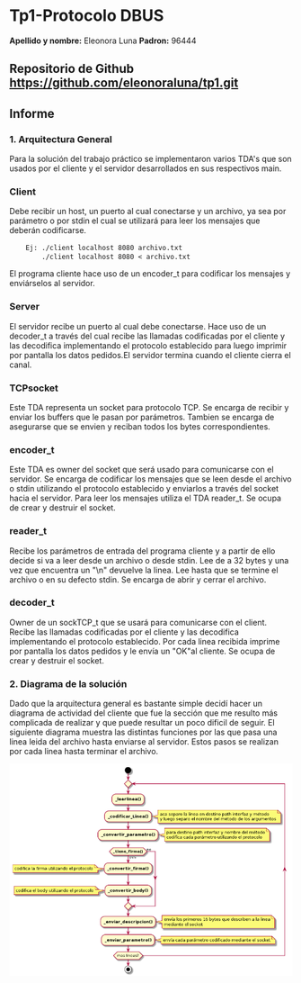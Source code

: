 # Tp1-Protocolo DBUS
**Apellido y nombre:** Eleonora Luna 
**Padron:** 96444

## Repositorio de Github https://github.com/eleonoraluna/tp1.git

## Informe

### 1. Arquitectura General

Para la solución del trabajo práctico se implementaron varios TDA's que son usados por el cliente y 
el servidor desarrollados en sus respectivos main.

### Client

Debe recibir un host, un puerto al cual conectarse y un archivo, ya sea por parámetro o por stdin
el cual se utilizará para leer los mensajes que deberán codificarse.

```
	Ej: ./client localhost 8080 archivo.txt
	    ./client localhost 8080 < archivo.txt
```

El programa cliente hace uso de un encoder_t para codificar los mensajes y enviárselos al servidor.

### Server

El servidor recibe un puerto al cual debe conectarse. Hace uso de un decoder_t a través del cual 
recibe las llamadas codificadas por el cliente y las decodifica implementando el protocolo establecido
para luego imprimir por pantalla los datos pedidos.El servidor termina cuando el cliente cierra el canal.

### TCPsocket

Este TDA representa un socket para protocolo TCP. Se encarga de recibir y enviar los 
buffers que le pasan por parámetros. Tambien se encarga de asegurarse que se envien y 
reciban todos los bytes correspondientes.

### encoder_t

Este TDA es owner del socket que será usado para comunicarse con el servidor. Se encarga de codificar los
mensajes que se leen desde el archivo o stdin utilizando el protocolo establecido y enviarlos a través 
del socket hacia el servidor. Para leer los mensajes utiliza el TDA reader_t. Se ocupa de crear y 
destruir el socket.

### reader_t

Recibe los parámetros de entrada del programa cliente y a partir de ello decide si va a leer desde un
archivo o desde stdin. Lee de a 32 bytes y una vez que encuentra un "\n" devuelve la linea. Lee hasta
que se termine el archivo o en su defecto stdin. Se encarga de abrir y cerrar el archivo.

### decoder_t

Owner de un sockTCP_t que se usará para comunicarse con el client. Recibe las llamadas codificadas
por el cliente y las decodifica implementando el protocolo establecido. Por cada linea recibida imprime 
por pantalla los datos pedidos y le envía un "OK"al cliente. Se ocupa de crear y destruir el socket.

### 2. Diagrama de la solución

Dado que la arquitectura general es bastante simple decidí hacer un diagrama de actividad
del cliente que fue la sección que me resulto más complicada de realizar y que puede
resultar un poco dificil de seguir. El siguiente diagrama muestra las distintas funciones por
las que pasa una linea leida del archivo hasta enviarse al servidor. Estos pasos se realizan por
cada linea hasta terminar el archivo.

<p align="center">
<img src="diagrama_actividad3.png">
</p>




